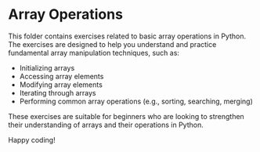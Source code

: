 # Array Operations

This folder contains exercises related to basic array operations in Python. The exercises are designed to help you understand and practice fundamental array manipulation techniques, such as:

- Initializing arrays
- Accessing array elements
- Modifying array elements
- Iterating through arrays
- Performing common array operations (e.g., sorting, searching, merging)

These exercises are suitable for beginners who are looking to strengthen their understanding of arrays and their operations in Python.

Happy coding!
